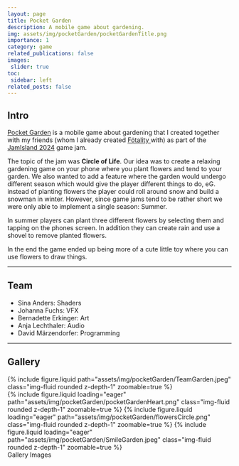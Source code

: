 ```yaml
---
layout: page
title: Pocket Garden
description: A mobile game about gardening.
img: assets/img/pocketGarden/pocketGardenTitle.png
importance: 1
category: game
related_publications: false
images:
 slider: true
toc:
 sidebar: left
related_posts: false
---
```


## Intro

<a href="https://maerzy.itch.io/pocketgarden">Pocket Garden</a> is a mobile game about gardening that I created together with my friends (whom I already created <a href= "{{site.url}}/projects/foetalityGameJam/">Fötality </a> with) as part of the <a href="https://itch.io/jam/jamisland-schmiede2024">JamIsland 2024</a> game jam.

The topic of the jam was **Circle of Life**. Our idea was to create a relaxing gardening game on your phone where you plant flowers and tend to your garden. We also wanted to add a feature where the garden would undergo different season which would give the player different things to do, eG. instead of planting flowers the player could roll around snow and build a snowman in winter. However, since game jams tend to be rather short we were only able to implement a single season: Summer.

In summer players can plant three different flowers by selecting them and tapping on the phones screen. In addition they can create rain and use a shovel to remove planted flowers. 

In the end the game ended up being more of a cute little toy where you can use flowers to draw things.

---

## Team
- Sina Anders: Shaders
- Johanna Fuchs: VFX
- Bernadette Erkinger: Art
- Anja Lechthaler: Audio
- David Märzendorfer: Programming

---

## Gallery

<div class="row mt-3">
    <div class="col-sm mt-3 mt-md-0">
        {% include figure.liquid path="assets/img/pocketGarden/TeamGarden.jpeg" class="img-fluid rounded z-depth-1" zoomable=true %}
    </div>
</div>

<swiper-container keyboard="true" navigation="true" pagination="true" pagination-clickable="true" pagination-dynamic-bullets="true" rewind="true">
  <swiper-slide>{% include figure.liquid loading="eager" path="assets/img/pocketGarden/pocketGardenHeart.png" class="img-fluid rounded z-depth-1" zoomable=true %}</swiper-slide>
  <swiper-slide>{% include figure.liquid loading="eager" path="assets/img/pocketGarden/flowersCircle.png" class="img-fluid rounded z-depth-1" zoomable=true %}</swiper-slide>
  <swiper-slide>{% include figure.liquid loading="eager" path="assets/img/pocketGarden/SmileGarden.jpeg" class="img-fluid rounded z-depth-1" zoomable=true %}</swiper-slide>
</swiper-container>
<div class="caption">
    Gallery Images
</div>
